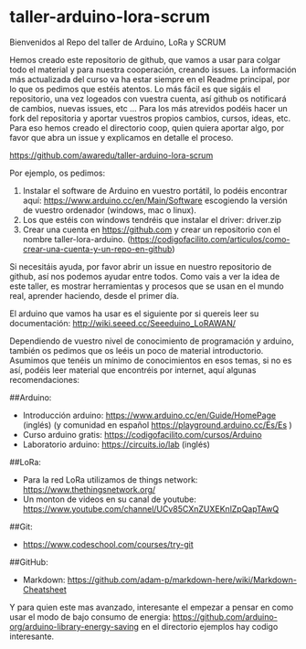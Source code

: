 # taller-arduino-lora-scrum
Bienvenidos al Repo del taller de Arduino, LoRa y SCRUM

Hemos creado este repositorio de github, que vamos a usar para colgar todo el material y para nuestra cooperación, creando issues. La información más actualizada del curso va ha estar siempre en el Readme principal, por lo que os pedimos que estéis atentos. Lo más fácil es que sigáis el repositorio, una vez logeados con vuestra cuenta, así github os notificará de cambios, nuevas issues, etc … Para los más atrevidos podéis hacer un fork del repositoria y aportar vuestros propios cambios, cursos, ideas, etc. Para eso hemos creado el directorio coop, quien quiera aportar algo, por favor que abra un issue y explicamos en detalle el proceso.

https://github.com/awaredu/taller-arduino-lora-scrum

Por ejemplo, os pedimos: 

1. Instalar el software de Arduino en vuestro portátil, lo podéis encontrar aquí: https://www.arduino.cc/en/Main/Software escogiendo la versión de vuestro ordenador (windows, mac o linux).
2. Los que estéis con windows tendréis que instalar el driver: driver.zip
3. Crear una cuenta en https://github.com y crear un repositorio con el nombre taller-lora-arduino. (https://codigofacilito.com/articulos/como-crear-una-cuenta-y-un-repo-en-github)

Si necesitáis ayuda, por favor abrir un issue en nuestro repositorio de github, así nos podemos ayudar entre todos. Como vais a ver la idea de este taller, es mostrar herramientas y procesos que se usan en el mundo real, aprender haciendo, desde el primer día. 

El arduino que vamos ha usar es el siguiente por si quereis leer su documentación: http://wiki.seeed.cc/Seeeduino_LoRAWAN/

Dependiendo de vuestro nivel de conocimiento de programación y arduino, también os pedimos que os leéis un poco de material introductorio. Asumimos que tenéis un mínimo de conocimientos en esos temas, si no es así, podéis leer material que encontréis por internet, aquí algunas recomendaciones:

##Arduino:
* Introducción arduino: https://www.arduino.cc/en/Guide/HomePage (inglés) (y comunidad en español https://playground.arduino.cc/Es/Es )
* Curso arduino gratis: https://codigofacilito.com/cursos/Arduino 
* Laboratorio arduino: https://circuits.io/lab (inglés)

##LoRa:
* Para la red LoRa utilizamos de things network: https://www.thethingsnetwork.org/
* Un monton de videos en su canal de youtube: https://www.youtube.com/channel/UCv85CXnZUXEKnlZpQapTAwQ

##Git:
* https://www.codeschool.com/courses/try-git 

##GitHub:
* Markdown: https://github.com/adam-p/markdown-here/wiki/Markdown-Cheatsheet


Y para quien este mas avanzado, interesante el empezar a pensar en como usar el modo de bajo consumo de energia: https://github.com/arduino-org/arduino-library-energy-saving en el directorio ejemplos hay codigo interesante.

